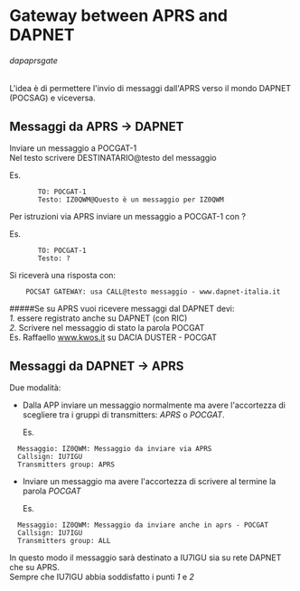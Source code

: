 # Gateway between APRS and DAPNET 
###### dapaprsgate

L'idea è di permettere l'invio di messaggi dall'APRS verso il mondo DAPNET (POCSAG) e viceversa.

Messaggi da APRS -> DAPNET
---------------------------
Inviare un messaggio a POCGAT-1<br/>
Nel testo scrivere  DESTINATARIO@testo del messaggio  
  
Es.<br/>
```
       TO: POCGAT-1  
       Testo: IZ0QWM@Questo è un messaggio per IZ0QWM  
```

Per istruzioni via APRS inviare un messaggio a POCGAT-1 con ?

Es.  
```
       TO: POCGAT-1  
       Testo: ?  
```
Si riceverà una risposta con:  
```
	POCSAT GATEWAY: usa CALL@testo messaggio - www.dapnet-italia.it  
```

#####Se su APRS vuoi ricevere messaggi dal DAPNET devi:  
*1.* essere registrato anche su DAPNET (con RIC)  
*2.* Scrivere nel messaggio di stato la parola POCGAT  
Es. Raffaello www.kwos.it su DACIA DUSTER - POCGAT
  
Messaggi da DAPNET -> APRS
--------------------------

Due modalità:  

- Dalla APP inviare un messaggio normalmente ma avere l'accortezza di scegliere tra 
i gruppi di transmitters: *APRS* o *POCGAT*.  

  Es.  
```
  Messaggio: IZ0QWM: Messaggio da inviare via APRS
  Callsign: IU7IGU
  Transmitters group: APRS
```

- Inviare un messaggio ma avere l'accortezza di scrivere al termine
la parola *POCGAT*

  Es.  
```
  Messaggio: IZ0QWM: Messaggio da inviare anche in aprs - POCGAT
  Callsign: IU7IGU
  Transmitters group: ALL
```

In questo modo il messaggio sarà destinato a IU7IGU sia su rete DAPNET che su APRS.  
Sempre che IU7IGU abbia soddisfatto i punti *1* e *2*  

 
